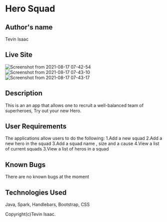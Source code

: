# Hero Squad

## Author's name
Tevin Isaac

## Live Site
![Screenshot from 2021-08-17 07-42-54](https://user-images.githubusercontent.com/81568615/129665308-871fe278-f053-41ec-93cb-34dfa76d26aa.png)
![Screenshot from 2021-08-17 07-43-10](https://user-images.githubusercontent.com/81568615/129665335-0f8fb6b6-dbe8-4999-bac1-80c36d9dc8ef.png)
![Screenshot from 2021-08-17 07-43-17](https://user-images.githubusercontent.com/81568615/129665358-1a640dac-6d74-467c-8baa-4b8fa4530fdc.png)

## Description

This is an an app that allows one to recruit a well-balanced team of superheroes,
Try out your new Hero.


##  User Requirements
The applications allow users to do the following:
1.Add a new squad
2.Add a new hero in the squad
3.Add a squad name , size and a cause
4.View a list of current squads
3.View a list of heros in a squad

## Known Bugs
There are no known bugs at the moment

 ## Technologies Used
Java, Spark, Handlebars, Bootstrap, CSS



Copyright(c)Tevin Isaac.